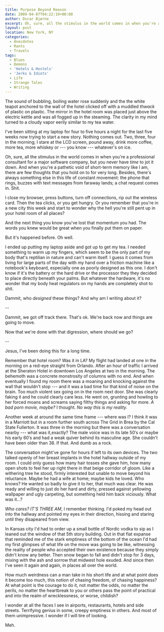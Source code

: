 ```yaml
---
title: Purpose Beyond Reason
date: 2009-04-07T04:22:19+00:00
author: Oscar Bjørne
excerpt: Oh, sure, all the stimulus in the world comes in when you're a professional consultant for a major software company, but you never have time to jot it down.
layout: post
location: New York, NY
categories:
  - Anecdotes
  - Rants
  - Travels
tags:
  - Blues
  - Demons
  - 'Hotels & Hostels'
  - 'Jerks & Idiots'
  - Life
  - Strange Tales
  - Writing
---
```

The sound of bubbling, boiling water rose suddenly and the the white teapot anchored to the wall of the hotel clicked off with a muddled _thwack_ of plastic on plastic. The mirror in the hotel room was placed just above the electric kettle and was all fogged up in the steaming. The clarity in my mind turned to a cloudy vapor eerily similar to my tea water.

I've been sitting at my laptop for four to five hours a night for the last five weeks now trying to start a new story. Nothing comes out. Two, three, four in the morning; I stare at the LCD screen, pound away, drink more coffee, more tea, more whiskey or --- you know --- whatever's on ice.

Oh, sure, all the stimulus in the world comes in when you're a professional consultant for a major software company, but you never have _time_ to jot it down. And when you're a pathetic void of short-term memory like I am, there are few thoughts that you hold on to for very long. Besides, there's always something else in this life of constant movement: the phone that rings, buzzes with text messages from faraway lands; a chat request comes in. Shit.

I close my browser, press buttons, turn off connections, rip out the wireless card. Then the tea clicks, or you get hungry. Or you remember that you're in a new city this week and start to wonder why the hell you're still pent up in your hotel room of all places?

And the next thing you know you've lost that momentum you had. The words you knew would be great when you finally put them on paper.

But it's happened before. Oh well.

I ended up putting my laptop aside and got up to get my tea. I needed something to warm up my fingers, which seem to be the only part of my body that's reptilian in nature and can't warm itself. I guess it comes from living for large parts of the day with my hand over a friction machine like a notebook's keyboard, especially one as poorly designed as this one. I don't know if it's the battery or the hard drive or the processor they they decided to place directly beneath your palms. But whatever the hardware, it's no wonder that my body heat regulators on my hands are completely shot to shit.

Dammit, who _designed_ these things? And why am I writing about it?

--

Dammit, we got off track there. That's ok. We're back now and things are going to move.

Now that we're done with that digression, where should we go?

--

Jesus, I've been doing this for a long time.

Remember that hotel room? Was it in LA? My flight had landed at one in the morning on a red-eye straight from Orlando. After an hour of traffic I arrived at the Sheraton Hotel in downtown Los Angeles at two in the morning. The behemoth was a concrete monstrosity of columns with no end. And when eventually I found my room there was a moaning and knocking against the wall that wouldn't stop --- and it was a bad time for that kind of noise on the brain. Too much violent sex going on in the room next door. She was clearly faking it and he could clearly care less. He went on, grunting and howling to her forced moans and screams saying filthy things and asking for more. _A bad porn movie, maybe?_ I thought. _No way this is my reality._

Another week at around the same time frame --- where was I? I think it was in a Marriott but in a room further south across The Grid in Brea by the Cal State Fullerton. It was three in the morning but there was a conversation nearby --- what was it,exactly? The male voice was in its late 50&#8242;s or maybe his early 60&#8242;s and had a weak quiver behind its masculine age. She couldn't have been older than 38. If that. And dumb as a rock.

The conversation might've gone for hours if left to its own devices. The two talked openly of her breast implants in the hotel hallway outside of my room. I could only guess how many hair tosses she gave him, how many open shots to feel her up right there in that beige corridor of gloom. Like a withering tree he stood, firmly interested but unable to move beyond his reluctance. Maybe he had a wife at home; maybe kids he loved. Who knows? He wanted so badly to give it to her, that much was clear. He was ready and willing to just do her hard and dirty, pressed against yellowing wallpaper and ugly carpeting, but something held him back viciously. What was it...?

_Who cares? IT'S THREE AM_, I remember thinking. I'd poked my head out into the hallway and pointed my eyes in their direction, hissing and staring until they disapeared from view.

In Kansas city I'd had to order up a small bottle of Nordic vodka to sip as I leaned out the window of that 5th story building. Out in that flat expanse that reminded me of the stark emptiness of the bottom of the ocean I'd had my first glimpses of what life on the move was going to be like, witnessing the reality of people who accepted their own existence because they simply didn't know any better. Then snow began to fall and didn't stop for 3 days, mixing with the ash and sorrow that midwest hole exuded. And since then I've seen it again and again, in places all over the world.

How much weirdness can a man take in his short life and at what point does it become too much, this notion of chasing freedom, of chasing happiness? At what point is the courage to do it, not matter the odds, no matter the perils, no matter the heartbreak to you or others pass the point of practical and into the realm of wrecklessness, or worse, childish?

I wonder at all the faces I see in airports, restaurants, hotels and side streets. Terrifying genius in some, creepy emptiness in others. And most of them unimpressive. I wonder if I will tire of looking.

Meh.